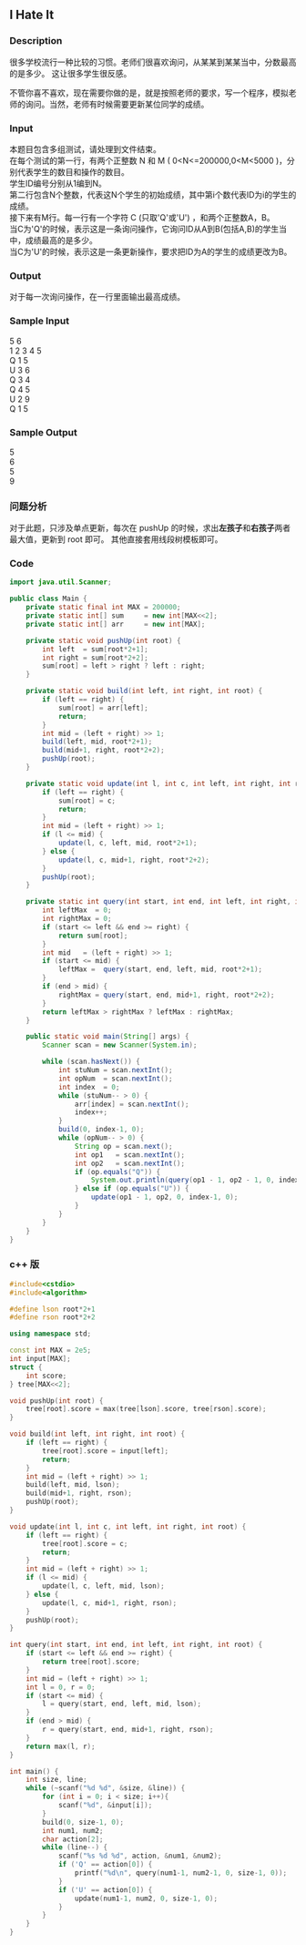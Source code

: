 ## I Hate It 

### Description
很多学校流行一种比较的习惯。老师们很喜欢询问，从某某到某某当中，分数最高的是多少。 
这让很多学生很反感。 

不管你喜不喜欢，现在需要你做的是，就是按照老师的要求，写一个程序，模拟老师的询问。当然，老师有时候需要更新某位同学的成绩。

### Input
本题目包含多组测试，请处理到文件结束。    
在每个测试的第一行，有两个正整数 N 和 M ( 0<N<=200000,0<M<5000 )，分别代表学生的数目和操作的数目。  
学生ID编号分别从1编到N。  
第二行包含N个整数，代表这N个学生的初始成绩，其中第i个数代表ID为i的学生的成绩。   
接下来有M行。每一行有一个字符 C (只取'Q'或'U') ，和两个正整数A，B。   
当C为'Q'的时候，表示这是一条询问操作，它询问ID从A到B(包括A,B)的学生当中，成绩最高的是多少。   
当C为'U'的时候，表示这是一条更新操作，要求把ID为A的学生的成绩更改为B。   

### Output
对于每一次询问操作，在一行里面输出最高成绩。

### Sample Input
5 6  
1 2 3 4 5  
Q 1 5  
U 3 6  
Q 3 4  
Q 4 5  
U 2 9  
Q 1 5  

### Sample Output
5  
6  
5  
9  

### 问题分析
对于此题，只涉及单点更新，每次在 pushUp 的时候，求出**左孩子**和**右孩子**两者最大值，更新到 root 即可。
其他直接套用线段树模板即可。

### Code
```java
import java.util.Scanner;

public class Main {
    private static final int MAX = 200000;
    private static int[] sum     = new int[MAX<<2];
    private static int[] arr     = new int[MAX];

    private static void pushUp(int root) {
        int left  = sum[root*2+1];
        int right = sum[root*2+2];
        sum[root] = left > right ? left : right;
    }

    private static void build(int left, int right, int root) {
        if (left == right) {
            sum[root] = arr[left];
            return;
        }
        int mid = (left + right) >> 1;
        build(left, mid, root*2+1);
        build(mid+1, right, root*2+2);
        pushUp(root);
    }

    private static void update(int l, int c, int left, int right, int root) {
        if (left == right) {
            sum[root] = c;
            return;
        }
        int mid = (left + right) >> 1;
        if (l <= mid) {
            update(l, c, left, mid, root*2+1);
        } else {
            update(l, c, mid+1, right, root*2+2);
        }
        pushUp(root);
    }

    private static int query(int start, int end, int left, int right, int root) {
        int leftMax  = 0;
        int rightMax = 0;
        if (start <= left && end >= right) {
            return sum[root];
        }
        int mid   = (left + right) >> 1;
        if (start <= mid) {
            leftMax =  query(start, end, left, mid, root*2+1);
        }
        if (end > mid) {
            rightMax = query(start, end, mid+1, right, root*2+2);
        }
        return leftMax > rightMax ? leftMax : rightMax;
    }

    public static void main(String[] args) {
        Scanner scan = new Scanner(System.in);

        while (scan.hasNext()) {
            int stuNum = scan.nextInt();
            int opNum  = scan.nextInt();
            int index  = 0;
            while (stuNum-- > 0) {
                arr[index] = scan.nextInt();
                index++;
            }
            build(0, index-1, 0);
            while (opNum-- > 0) {
                String op = scan.next();
                int op1   = scan.nextInt();
                int op2   = scan.nextInt();
                if (op.equals("Q")) {
                    System.out.println(query(op1 - 1, op2 - 1, 0, index-1, 0));
                } else if (op.equals("U")) {
                    update(op1 - 1, op2, 0, index-1, 0);
                }
            }
        }
    }
}
```

### c++ 版
```cpp
#include<cstdio>
#include<algorithm>

#define lson root*2+1
#define rson root*2+2

using namespace std;

const int MAX = 2e5;
int input[MAX];
struct {
    int score;
} tree[MAX<<2];

void pushUp(int root) {
    tree[root].score = max(tree[lson].score, tree[rson].score);
}

void build(int left, int right, int root) {
    if (left == right) {
        tree[root].score = input[left];
        return;
    }
    int mid = (left + right) >> 1;
    build(left, mid, lson);
    build(mid+1, right, rson);
    pushUp(root);
}

void update(int l, int c, int left, int right, int root) {
    if (left == right) {
        tree[root].score = c;
        return;
    }
    int mid = (left + right) >> 1;
    if (l <= mid) {
        update(l, c, left, mid, lson);
    } else {
        update(l, c, mid+1, right, rson);
    }
    pushUp(root);
}

int query(int start, int end, int left, int right, int root) {
    if (start <= left && end >= right) {
        return tree[root].score;
    }
    int mid = (left + right) >> 1;
    int l = 0, r = 0;
    if (start <= mid) {
        l = query(start, end, left, mid, lson);
    }
    if (end > mid) {
        r = query(start, end, mid+1, right, rson);
    }
    return max(l, r);
}

int main() {
    int size, line;
    while (~scanf("%d %d", &size, &line)) {
        for (int i = 0; i < size; i++){
            scanf("%d", &input[i]);
        }
        build(0, size-1, 0);
        int num1, num2;
        char action[2];
        while (line--) {
            scanf("%s %d %d", action, &num1, &num2);
            if ('Q' == action[0]) {
                printf("%d\n", query(num1-1, num2-1, 0, size-1, 0));
            }
            if ('U' == action[0]) {
                update(num1-1, num2, 0, size-1, 0);
            }
        }
    }
}
```